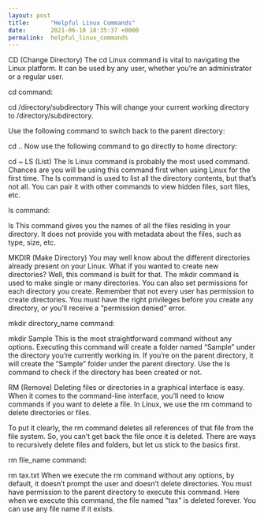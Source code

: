 ```yaml
---
layout: post
title:      "Helpful Linux Commands"
date:       2021-06-10 18:35:37 +0000
permalink:  helpful_linux_commands
---
```



CD (Change Directory)
The cd Linux command is vital to navigating the Linux platform. It can be used by any user, whether you’re an administrator or a regular user.

cd command:

cd /directory/subdirectory
This will change your current working directory to /directory/subdirectory.

Use the following command to switch back to the parent directory:


cd ..
Now use the following command to go directly to home directory:


cd ~
LS (List)
The ls Linux command is probably the most used command. Chances are you will be using this command first when using Linux for the first time. The ls command is used to list all the directory contents, but that’s not all. You can pair it with other commands to view hidden files, sort files, etc.

ls command:

ls
This command gives you the names of all the files residing in your directory. It does not provide you with metadata about the files, such as type, size, etc.


MKDIR (Make Directory)
You may well know about the different directories already present on your Linux. What if you wanted to create new directories? Well, this command is built for that. The mkdir command is used to make single or many directories. You can also set permissions for each directory you create. Remember that not every user has permission to create directories. You must have the right privileges before you create any directory, or you’ll receive a “permission denied” error.

mkdir directory_name command:

mkdir Sample
This is the most straightforward command without any options. Executing this command will create a folder named “Sample” under the directory you’re currently working in. If you’re on the parent directory, it will create the “Sample” folder under the parent directory. Use the ls command to check if the directory has been created or not.


RM (Remove)
Deleting files or directories in a graphical interface is easy. When it comes to the command-line interface, you’ll need to know commands if you want to delete a file. In Linux, we use the rm command to delete directories or files.

To put it clearly, the rm command deletes all references of that file from the file system. So, you can’t get back the file once it is deleted. There are ways to recursively delete files and folders, but let us stick to the basics first.

rm file_name command:

rm tax.txt
When we execute the rm command without any options, by default, it doesn’t prompt the user and doesn’t delete directories. You must have permission to the parent directory to execute this command. Here when we execute this command, the file named “tax” is deleted forever. You can use any file name if it exists.
